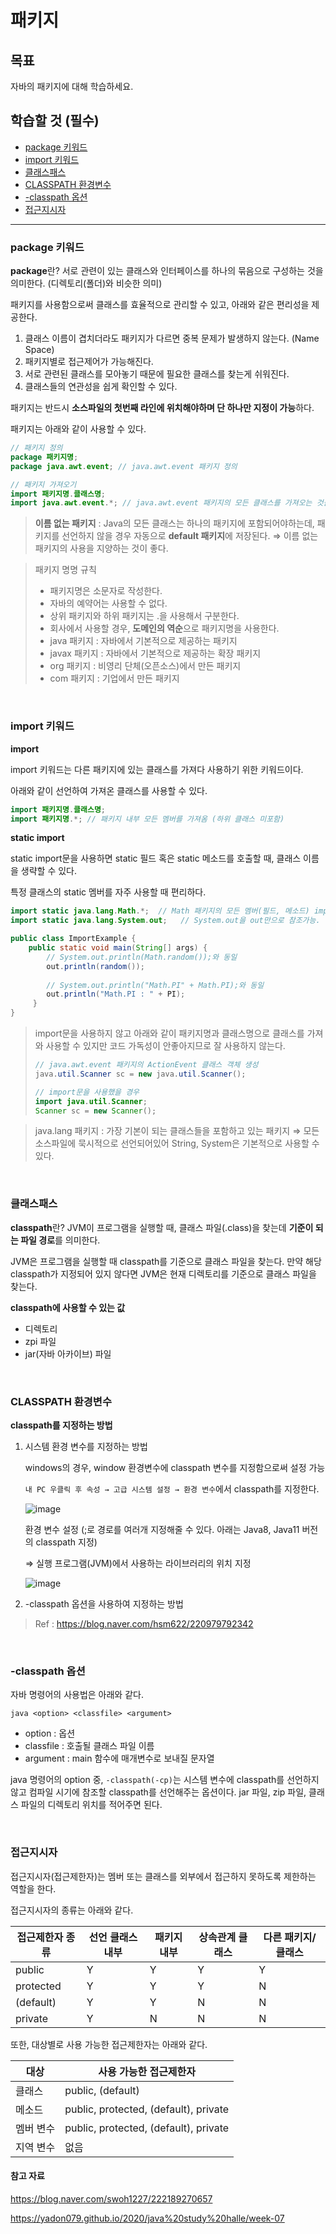 # 패키지

## 목표

자바의 패키지에 대해 학습하세요.

## 학습할 것 (필수)

- [package 키워드](#package-키워드)
- [import 키워드](#import-키워드)
- [클래스패스](#클래스패스)
- [CLASSPATH 환경변수](#CLASSPATH-환경변수)
- [-classpath 옵션](#-classpath-옵션)
- [접근지시자](#접근지시자)

---

### package 키워드

**package**란? 서로 관련이 있는 클래스와 인터페이스를 하나의 묶음으로 구성하는 것을 의미한다. (디렉토리(폴더)와 비슷한 의미)

패키지를 사용함으로써 클래스를 효율적으로 관리할 수 있고, 아래와 같은 편리성을 제공한다.

1. 클래스 이름이 겹치더라도 패키지가 다르면 중복 문제가 발생하지 않는다. (Name Space)
2. 패키지별로 접근제어가 가능해진다.
3. 서로 관련된 클래스를 모아놓기 때문에 필요한 클래스를 찾는게 쉬워진다.
4. 클래스들의 연관성을 쉽게 확인할 수 있다.

패키지는 반드시 **소스파일의 첫번째 라인에 위치해야하며 단 하나만 지정이 가능**하다.

패키지는 아래와 같이 사용할 수 있다.

```java
// 패키지 정의
package 패키지명;
package java.awt.event; // java.awt.event 패키지 정의

// 패키지 가져오기
import 패키지명.클래스명;
import java.awt.event.*; // java.awt.event 패키지의 모든 클래스를 가져오는 것을 의미
```

>  **이름 없는 패키지** : Java의 모든 클래스는 하나의 패키지에 포함되어야하는데, 패키지를 선언하지 않을 경우 자동으로 **default 패키지**에 저장된다.
> ⇒ 이름 없는 패키지의 사용을 지양하는 것이 좋다.

> 패키지 명명 규칙
>
> * 패키지명은 소문자로 작성한다.
> * 자바의 예약어는 사용할 수 없다.
> * 상위 패키지와 하위 패키지는 .을 사용해서 구분한다.
> * 회사에서 사용할 경우, **도메인의 역순**으로 패키지명을 사용한다.
> * java 패키지 : 자바에서 기본적으로 제공하는 패키지
> * javax 패키지 : 자바에서 기본적으로 제공하는 확장 패키지
> * org 패키지 : 비영리 단체(오픈소스)에서 만든 패키지
> * com 패키지 : 기업에서 만든 패키지

<br/>

### import 키워드

**import**

import 키워드는 다른 패키지에 있는 클래스를 가져다 사용하기 위한 키워드이다.

아래와 같이 선언하여 가져온 클래스를 사용할 수 있다.

```java
import 패키지명.클래스명;
import 패키지명.*; // 패키지 내부 모든 멤버를 가져옴 (하위 클래스 미포함)
```

**static import**

static import문을 사용하면 static 필드 혹은 static 메소드를 호출할 때, 클래스 이름을 생략할 수 있다.

특정 클래스의 static 멤버를 자주 사용할 때 편리하다.

```java
import static java.lang.Math.*;  // Math 패키지의 모든 멤버(필드, 메소드) import
import static java.lang.System.out;   // System.out을 out만으로 참조가능.

public class ImportExample {
    public static void main(String[] args) {
        // System.out.println(Math.random());와 동일
        out.println(random());
 
        // System.out.println("Math.PI" + Math.PI);와 동일
        out.println("Math.PI : " + PI);
     }
}
```

> import문을 사용하지 않고 아래와 같이 패키지명과 클래스명으로 클래스를 가져와 사용할 수 있지만 코드 가독성이 안좋아지므로 잘 사용하지 않는다.
>
> ```java
> // java.awt.event 패키지의 ActionEvent 클래스 객체 생성
> java.util.Scanner sc = new java.util.Scanner();
> 
> // import문을 사용했을 경우
> import java.util.Scanner;
> Scanner sc = new Scanner();
> ```

> java.lang 패키지 : 가장 기본이 되는 클래스들을 포함하고 있는 패키지
> ⇒ 모든 소스파일에 묵시적으로 선언되어있어 String, System은 기본적으로 사용할 수 있다.

<br/>

### 클래스패스

**classpath**란? JVM이 프로그램을 실행할 때, 클래스 파일(.class)을 찾는데 **기준이 되는 파일 경로**를 의미한다.

JVM은 프로그램을 실행할 때 classpath를 기준으로 클래스 파일을 찾는다. 만약 해당 classpath가 지정되어 있지 않다면 JVM은 현재 디렉토리를 기준으로 클래스 파일을 찾는다.

**classpath에 사용할 수 있는 값**

* 디렉토리
* zpi 파일
* jar(자바 아카이브) 파일

<br/>

### CLASSPATH 환경변수

**classpath를 지정하는 방법**

1. 시스템 환경 변수를 지정하는 방법

   windows의 경우, window 환경변수에 classpath 변수를 지정함으로써 설정 가능

   `내 PC 우클릭 후 속성 → 고급 시스템 설정 → 환경 변수`에서 classpath를 지정한다.

   ![image](https://user-images.githubusercontent.com/49746644/106438192-83ece580-64b9-11eb-9cb0-672b142a535a.png)

   환경 변수 설정 (;로 경로를 여러개 지정해줄 수 있다. 아래는 Java8, Java11 버전의 classpath 지정)

   ⇒ 실행 프로그램(JVM)에서 사용하는 라이브러리의 위치 지정

   ![image](https://user-images.githubusercontent.com/49746644/106438371-c7475400-64b9-11eb-87ed-f2d7ec58a4fc.png)

2. -classpath 옵션을 사용하여 지정하는 방법

> Ref : https://blog.naver.com/hsm622/220979792342

<br/>

### -classpath 옵션

자바 명령어의 사용법은 아래와 같다.

```
java <option> <classfile> <argument>
```

* option : 옵션
* classfile : 호출될 클래스 파일 이름
* argument : main 함수에 매개변수로 보내질 문자열

java 명령어의 option 중, `-classpath(-cp)`는 시스템 변수에 classpath를 선언하지 않고 컴파일 시기에 참조할 classpath를 선언해주는 옵션이다. jar 파일, zip 파일, 클래스 파일의 디렉토리 위치를 적어주면 된다.

<br/>

### 접근지시자

접근지시자(접근제한자)는 멤버 또는 클래스를 외부에서 접근하지 못하도록 제한하는 역할을 한다.

접근지시자의 종류는 아래와 같다.

| 접근제한자 종류 | 선언 클래스 내부 | 패키지 내부 | 상속관계 클래스 | 다른 패키지/클래스 |
| --------------- | ---------------- | ----------- | --------------- | ------------------ |
| public          | Y                | Y           | Y               | Y                  |
| protected       | Y                | Y           | Y               | N                  |
| (default)       | Y                | Y           | N               | N                  |
| private         | Y                | N           | N               | N                  |

또한, 대상별로 사용 가능한 접근제한자는 아래와 같다.

| 대상      | 사용 가능한 접근제한자                |
| --------- | ------------------------------------- |
| 클래스    | public, (default)                     |
| 메소드    | public, protected, (default), private |
| 멤버 변수 | public, protected, (default), private |
| 지역 변수 | 없음                                  |

#### 참고 자료

https://blog.naver.com/swoh1227/222189270657

https://yadon079.github.io/2020/java%20study%20halle/week-07